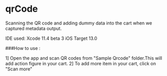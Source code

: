 # qrCode
Scanning the QR code and adding dummy data into the cart when we captured metadata output.

IDE used: Xcode 11.4 beta 3
iOS Target 13.0


###How to use : 

1] Open the app and scan QR codes from "Sample Qrcode" folder.This will add action figure in your cart. 
2] To add more item in your cart, click on "Scan more" 

